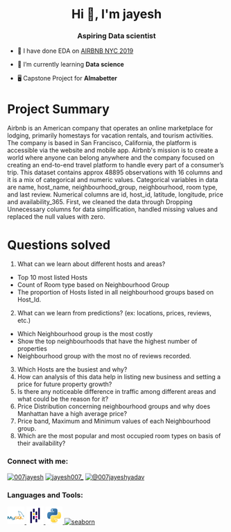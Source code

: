 <h1 align="center">Hi 👋, I'm jayesh</h1>
<h3 align="center">Aspiring Data scientist</h3>

- 🔭 I have done EDA  on [AIRBNB NYC 2019](https://github.com/007jayesh/Airbnb-Data-Analysis)

- 🌱 I’m currently learning **Data science**

- 🖥️ Capstone Project for **Almabetter**

# **Project Summary**
Airbnb is an American company that operates an online marketplace for lodging, primarily homestays for vacation rentals, and tourism activities. The company is based in San Francisco, California, the platform is accessible via the website and mobile app. Airbnb's mission is to create a world where anyone can belong anywhere and the company focused on creating an end-to-end travel platform to handle every part of a consumer’s trip.
This dataset contains approx 48895 observations with 16 columns and it is a mix of categorical and numeric values. Categorical variables in data are name, host_name, neighbourhood_group, neighbourhood, room type, and last review. Numerical columns are id, host_id, latitude, longitude, price and availability_365. 
First, we cleaned the data through Dropping Unnecessary columns for data simplification, handled missing values and replaced the null values with zero.

# **Questions solved**
1. What can we learn about different hosts and areas?
  * Top 10 most listed Hosts
  * Count of Room type based on Neighbourhood Group
  * The proportion of Hosts listed in all neighbourhood groups based on Host_Id.
2. What can we learn from predictions? (ex: locations, prices, reviews, etc.)
  * Which Neighbourhood group is the most costly
  * Show the top neighbourhoods that have the highest number of properties
  * Neighbourhood group with the most no of reviews recorded.
3. Which Hosts are the busiest and why?
4. How can analysis of this data help in listing new business and setting a price for future property growth?
5. Is there any noticeable difference in traffic among different areas and what could be the reason for it?
6. Price Distribution concerning neighbourhood groups and why does Manhattan have a high average price?
7. Price band, Maximum and Minimum values of each Neighbourhood group.
8. Which are the most popular and most occupied room types on basis of their availability?


<h3 align="left">Connect with me:</h3>
<p align="left">
<a href="https://linkedin.com/in/007jayesh" target="blank"><img align="center" src="https://raw.githubusercontent.com/rahuldkjain/github-profile-readme-generator/master/src/images/icons/Social/linked-in-alt.svg" alt="007jayesh" height="30" width="40" /></a>
<a href="https://instagram.com/jayesh007_" target="blank"><img align="center" src="https://raw.githubusercontent.com/rahuldkjain/github-profile-readme-generator/master/src/images/icons/Social/instagram.svg" alt="jayesh007_" height="30" width="40" /></a>
<a href="https://medium.com/@007jayeshyadav" target="blank"><img align="center" src="https://raw.githubusercontent.com/rahuldkjain/github-profile-readme-generator/master/src/images/icons/Social/medium.svg" alt="@007jayeshyadav" height="30" width="40" /></a>
</p>

<h3 align="left">Languages and Tools:</h3>
<p align="left"> <a href="https://www.mysql.com/" target="_blank" rel="noreferrer"> <img src="https://raw.githubusercontent.com/devicons/devicon/master/icons/mysql/mysql-original-wordmark.svg" alt="mysql" width="40" height="40"/> </a> <a href="https://pandas.pydata.org/" target="_blank" rel="noreferrer"> <img src="https://raw.githubusercontent.com/devicons/devicon/2ae2a900d2f041da66e950e4d48052658d850630/icons/pandas/pandas-original.svg" alt="pandas" width="40" height="40"/> </a> <a href="https://www.python.org" target="_blank" rel="noreferrer"> <img src="https://raw.githubusercontent.com/devicons/devicon/master/icons/python/python-original.svg" alt="python" width="40" height="40"/> </a> <a href="https://seaborn.pydata.org/" target="_blank" rel="noreferrer"> <img src="https://seaborn.pydata.org/_images/logo-mark-lightbg.svg" alt="seaborn" width="40" height="40"/> </a> </p>
